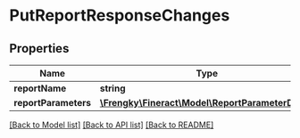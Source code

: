 # PutReportResponseChanges

## Properties
Name | Type | Description | Notes
------------ | ------------- | ------------- | -------------
**reportName** | **string** |  | [optional] 
**reportParameters** | [**\Frengky\Fineract\Model\ReportParameterData[]**](ReportParameterData.md) |  | [optional] 

[[Back to Model list]](../../README.md#documentation-for-models) [[Back to API list]](../../README.md#documentation-for-api-endpoints) [[Back to README]](../../README.md)

